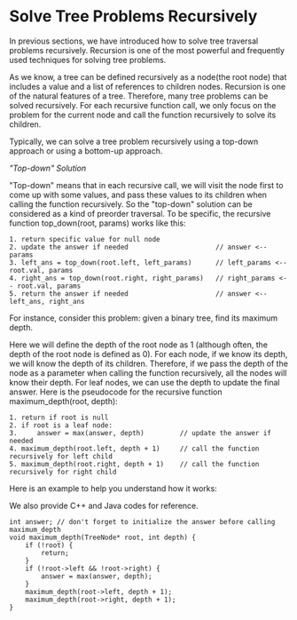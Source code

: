 # Solve Tree Problems Recursively

In previous sections, we have introduced how to solve tree traversal problems recursively. Recursion is one of the most
powerful and frequently used techniques for solving tree problems.

As we know, a tree can be defined recursively as a node(the root node) that includes a value and a list of references to
children nodes. Recursion is one of the natural features of a tree. Therefore, many tree problems can be solved
recursively. For each recursive function call, we only focus on the problem for the current node and call the function
recursively to solve its children.

Typically, we can solve a tree problem recursively using a top-down approach or using a bottom-up approach.

*"Top-down" Solution*

"Top-down" means that in each recursive call, we will visit the node first to come up with some values, and pass these
values to its children when calling the function recursively. So the "top-down" solution can be considered as a kind of
preorder traversal. To be specific, the recursive function top_down(root, params) works like this:

```
1. return specific value for null node
2. update the answer if needed                      // answer <-- params
3. left_ans = top_down(root.left, left_params)      // left_params <-- root.val, params
4. right_ans = top_down(root.right, right_params)   // right_params <-- root.val, params
5. return the answer if needed                      // answer <-- left_ans, right_ans
```

For instance, consider this problem: given a binary tree, find its maximum depth.

Here we will define the depth of the root node as 1 (although often, the depth of the root node is defined as 0). For
each node, if we know its depth, we will know the depth of its children. Therefore, if we pass the depth of the node as
a parameter when calling the function recursively, all the nodes will know their depth. For leaf nodes, we can use the
depth to update the final answer. Here is the pseudocode for the recursive function maximum_depth(root, depth):

```
1. return if root is null
2. if root is a leaf node:
3.     answer = max(answer, depth)         // update the answer if needed
4. maximum_depth(root.left, depth + 1)     // call the function recursively for left child
5. maximum_depth(root.right, depth + 1)    // call the function recursively for right child
```

Here is an example to help you understand how it works:

We also provide C++ and Java codes for reference.

```
int answer; // don't forget to initialize the answer before calling maximum_depth
void maximum_depth(TreeNode* root, int depth) {
    if (!root) {
        return;
    }
    if (!root->left && !root->right) {
        answer = max(answer, depth);
    }
    maximum_depth(root->left, depth + 1);
    maximum_depth(root->right, depth + 1);
}
```
